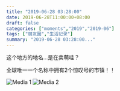 ```yaml
---
title: "2019-06-28 03:28:00"
date: 2019-06-28T11:00:00+08:00
draft: false
categories: ["moments","2019","2019-06"]
tags: ["朋友圈","生活记录"]
summary: "2019-06-28 03:28:00..."
---
```


这个地方的地名…是在卖萌哇？

全球唯一一个名称中拥有2个惊叹号的市镇！！

![Media 1](/Moments/photos/2019-06-28/201906280328000.jpg)
![Media 2](/Moments/photos/2019-06-28/201906280328001.jpg)

